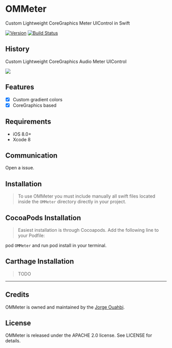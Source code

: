 
# OMMeter

Custom Lightweight CoreGraphics Meter UIControl in Swift

[![Version](https://img.shields.io/cocoapods/v/OMMeter.svg?style=flat)](http://cocoadocs.org/docsets/OMMeter)
[![Build Status](https://travis-ci.org/jaouahbi/OMMeter.svg?branch=master)](https://travis-ci.org/jaouahbi/OMMeter)


## History

Custom Lightweight CoreGraphics Audio Meter UIControl

![](https://github.com/jaouahbi/OMMeter/blob/master/ScreenShot/ScreenShot.png)

## Features

- [x] Custom gradient colors
- [x] CoreGraphics based

## Requirements

- iOS 8.0+
- Xcode 8

## Communication

Open a issue.

## Installation

> To use OMMeter you must include manually all swift files located inside the `OMMeter` directory directly in your project.

## CocoaPods Installation

> Easiest installation is through Cocoapods. Add the following line to your Podfile:

pod `OMMeter`
and run pod install in your terminal.

## Carthage Installation

> TODO

* * *

## Credits

OMMeter is owned and maintained by the [Jorge Ouahbi](https://github.com/jaouahbi).

## License

OMMeter is released under the APACHE 2.0 license. See LICENSE for details.
